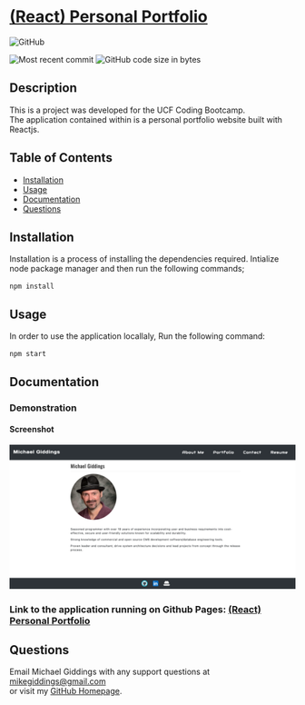 
# [(React) Personal Portfolio](https://github.com/fondofhats/react-portfolio)
  
  ![GitHub](https://img.shields.io/github/license/fondofhats/react-portfolio?style=plastic)
  
  ![Most recent commit](https://img.shields.io/github/last-commit/fondofhats/react-portfolio)
  ![GitHub code size in bytes](https://img.shields.io/github/languages/code-size/fondofhats/react-portfolio)

## Description

  This is a project was developed for the UCF Coding Bootcamp.  
  The application contained within is a personal portfolio website built with Reactjs.

## Table of Contents

* [Installation](##Installation)
* [Usage](##Usage)
* [Documentation](##Documentation)
* [Questions](##Questions)
  
## Installation

Installation is a process of installing the dependencies required.
Intialize node package manager and then run the following commands;  
```script
npm install
```  


## Usage

 In order to use the application locallaly, Run the following command:  
```script
npm start
```  

## Documentation

### Demonstration

#### Screenshot

![Screenshot of the Application](docs/react-portfolio.png?raw=true "Screenshot of the Application")
### Link to the application running on Github Pages: [(React) Personal Portfolio](https://fondofhats.github.io/react-portfolio/)



## Questions  

Email Michael Giddings with any support questions at [mikegiddings@gmail.com](mailto:mikegiddings@gmail.com)\
or visit my [GitHub Homepage](https://github.com/fondofhats).
  
